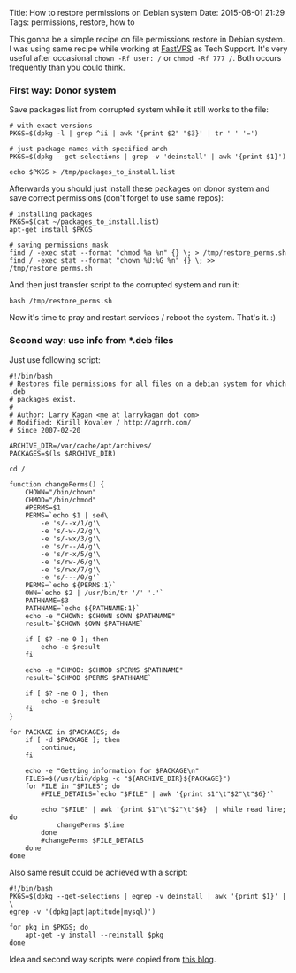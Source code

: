 Title: How to restore permissions on Debian system
Date: 2015-08-01 21:29
Tags: permissions, restore, how to

This gonna be a simple recipe on file permissions restore in Debian system. I was using same recipe while working at [FastVPS](http://fastvps.ru/) as Tech Support. It's very useful after occasional `chown -Rf user: /` or `chmod -Rf 777 /`. Both occurs frequently than you could think.

### First way: Donor system

Save packages list from corrupted system while it still works to the file:

    # with exact versions
    PKGS=$(dpkg -l | grep ^ii | awk '{print $2" "$3}' | tr ' ' '=')

    # just package names with specified arch
    PKGS=$(dpkg --get-selections | grep -v 'deinstall' | awk '{print $1}')

    echo $PKGS > /tmp/packages_to_install.list

Afterwards you should just install these packages on donor system and save correct permissions (don't forget to use same repos):

    # installing packages
    PKGS=$(cat ~/packages_to_install.list)
    apt-get install $PKGS

    # saving permissions mask
    find / -exec stat --format "chmod %a %n" {} \; > /tmp/restore_perms.sh
    find / -exec stat --format "chown %U:%G %n" {} \; >> /tmp/restore_perms.sh

And then just transfer script to the corrupted system and run it:

    bash /tmp/restore_perms.sh

Now it's time to pray and restart services / reboot the system. That's it. :)

### Second way: use info from *.deb files

Just use following script:

    #!/bin/bash
    # Restores file permissions for all files on a debian system for which .deb
    # packages exist.
    #
    # Author: Larry Kagan <me at larrykagan dot com>
    # Modified: Kirill Kovalev / http://agrrh.com/
    # Since 2007-02-20

    ARCHIVE_DIR=/var/cache/apt/archives/
    PACKAGES=$(ls $ARCHIVE_DIR)

    cd /

    function changePerms() {
        CHOWN="/bin/chown"
        CHMOD="/bin/chmod"
        #PERMS=$1
        PERMS=`echo $1 | sed\
            -e 's/--x/1/g'\
            -e 's/-w-/2/g'\
            -e 's/-wx/3/g'\
            -e 's/r--/4/g'\
            -e 's/r-x/5/g'\
            -e 's/rw-/6/g'\
            -e 's/rwx/7/g'\
            -e 's/---/0/g'`
        PERMS=`echo ${PERMS:1}`
        OWN=`echo $2 | /usr/bin/tr '/' '.'`
        PATHNAME=$3
        PATHNAME=`echo ${PATHNAME:1}`
        echo -e "CHOWN: $CHOWN $OWN $PATHNAME"
        result=`$CHOWN $OWN $PATHNAME`

        if [ $? -ne 0 ]; then
            echo -e $result
        fi

        echo -e "CHMOD: $CHMOD $PERMS $PATHNAME"
        result=`$CHMOD $PERMS $PATHNAME`

        if [ $? -ne 0 ]; then
            echo -e $result
        fi
    }

    for PACKAGE in $PACKAGES; do
        if [ -d $PACKAGE ]; then
            continue;
        fi

        echo -e "Getting information for $PACKAGE\n"
        FILES=$(/usr/bin/dpkg -c "${ARCHIVE_DIR}${PACKAGE}")
        for FILE in "$FILES"; do
            #FILE_DETAILS=`echo "$FILE" | awk '{print $1"\t"$2"\t"$6}'`

            echo "$FILE" | awk '{print $1"\t"$2"\t"$6}' | while read line; do
                changePerms $line
            done
            #changePerms $FILE_DETAILS
        done
    done

Also same result could be achieved with a script:

    #!/bin/bash
    PKGS=$(dpkg --get-selections | egrep -v deinstall | awk '{print $1}' | \
    egrep -v '(dpkg|apt|aptitude|mysql)')

    for pkg in $PKGS; do
        apt-get -y install --reinstall $pkg
    done

Idea and second way scripts were copied from [this blog](http://sysadminnotebook.blogspot.ru/2012/06/how-to-reset-folder-permissions-to.html).
